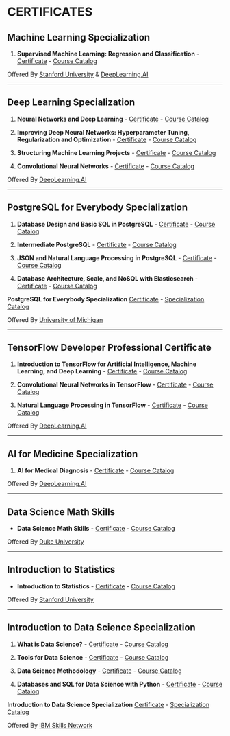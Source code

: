 # CERTIFICATES

## Machine Learning Specialization
1. **Supervised Machine Learning: Regression and Classification** - <a href="https://www.coursera.org/account/accomplishments/certificate/UXGQ7AZQE4E7">Certificate</a> - <a href="https://www.coursera.org/learn/machine-learning">Course Catalog</a>

Offered By <a href="https://www.coursera.org/stanford">Stanford University</a> & <a href="https://www.coursera.org/deeplearning-ai">DeepLearning.AI</a>

---
## Deep Learning Specialization
1. **Neural Networks and Deep Learning** - <a href="https://www.coursera.org/account/accomplishments/certificate/3BTASUCCTGR2">Certificate</a> - <a href="https://www.coursera.org/learn/neural-networks-deep-learning">Course Catalog</a>

2. **Improving Deep Neural Networks: Hyperparameter Tuning, Regularization and Optimization** - <a href="https://www.coursera.org/account/accomplishments/certificate/UZPMJHML2KLD">Certificate</a> - <a href="https://www.coursera.org/learn/deep-neural-network">Course Catalog</a>

3. **Structuring Machine Learning Projects** - <a href="https://www.coursera.org/account/accomplishments/certificate/K9SSSNHTX2TJ">Certificate</a> - <a href="https://www.coursera.org/learn/machine-learning-projects">Course Catalog</a>

4. **Convolutional Neural Networks** - <a href="https://www.coursera.org/account/accomplishments/certificate/VQRUGUH6ZNE2">Certificate</a> - <a href="https://www.coursera.org/learn/convolutional-neural-networks">Course Catalog</a>

Offered By <a href="https://www.coursera.org/deeplearning-ai">DeepLearning.AI</a>

---
## PostgreSQL for Everybody Specialization
1. **Database Design and Basic SQL in PostgreSQL** - <a href="https://www.coursera.org/account/accomplishments/certificate/Q5DF2EXHUNAN">Certificate</a> - <a href="https://www.coursera.org/learn/database-design-postgresql">Course Catalog</a>

2. **Intermediate PostgreSQL** - <a href="https://www.coursera.org/account/accomplishments/certificate/4TVKY84EKS49">Certificate</a> - <a href="https://www.coursera.org/learn/intermediate-postgresql">Course Catalog</a>

3. **JSON and Natural Language Processing in PostgreSQL** - <a href="https://www.coursera.org/account/accomplishments/certificate/VT9ZM5XZV9LW">Certificate</a> - <a href="https://www.coursera.org/learn/json-natural-language-processing-postgresql">Course Catalog</a>

4. **Database Architecture, Scale, and NoSQL with Elasticsearch** - <a href="https://www.coursera.org/account/accomplishments/certificate/UZACE2DQHXBZ">Certificate</a> - <a href="https://www.coursera.org/learn/database-architecture-scale-nosql-elasticsearch-postgresql">Course Catalog</a>

**PostgreSQL for Everybody Specialization** <a href="https://www.coursera.org/account/accomplishments/specialization/certificate/VS7KZ4LZVY8U"> Certificate</a> - <a href="https://www.coursera.org/specializations/postgresql-for-everybody">Specialization Catalog</a>

Offered By <a href="https://www.coursera.org/umich">University of Michigan</a>

---
## TensorFlow Developer Professional Certificate
1. **Introduction to TensorFlow for Artificial Intelligence, Machine Learning, and Deep Learning** - <a href="https://www.coursera.org/account/accomplishments/certificate/YWG644WZD9US">Certificate</a> - <a href="https://www.coursera.org/learn/introduction-tensorflow">Course Catalog</a>

2. **Convolutional Neural Networks in TensorFlow** - <a href="https://www.coursera.org/account/accomplishments/certificate/PXDEEXHLBZ6E">Certificate</a> - <a href="https://www.coursera.org/learn/convolutional-neural-networks-tensorflow">Course Catalog</a>

3. **Natural Language Processing in TensorFlow** - <a href="https://www.coursera.org/account/accomplishments/certificate/Y9V3D3E9L2TN">Certificate</a> - <a href="https://www.coursera.org/learn/natural-language-processing-tensorflow">Course Catalog</a>

Offered By <a href="https://www.coursera.org/deeplearning-ai">DeepLearning.AI</a>

---
## AI for Medicine Specialization
1. **AI for Medical Diagnosis** - <a href="https://www.coursera.org/account/accomplishments/certificate/HZ37DDCNWLRZ">Certificate</a> - <a href="https://www.coursera.org/learn/ai-for-medical-diagnosis">Course Catalog</a>

Offered By <a href="https://www.coursera.org/deeplearning-ai">DeepLearning.AI</a>

---
## Data Science Math Skills
-  **Data Science Math Skills** - <a href="https://www.coursera.org/account/accomplishments/certificate/9FYQW6RUJA6M">Certificate</a> - <a href="https://www.coursera.org/learn/datasciencemathskills">Course Catalog</a>

Offered By <a href="https://www.coursera.org/duke">Duke University</a>

---
## Introduction to Statistics
-  **Introduction to Statistics** - <a href="https://www.coursera.org/account/accomplishments/certificate/NUX2LM3QZBU9">Certificate</a> - <a href="https://www.coursera.org/learn/stanford-statistics">Course Catalog</a>

Offered By <a href="https://www.coursera.org/stanford">Stanford University</a>

---
## Introduction to Data Science Specialization
1. **What is Data Science?** - <a href="https://www.coursera.org/account/accomplishments/certificate/BKUJHKU9LFXF">Certificate</a> - <a href="https://www.coursera.org/learn/what-is-datascience">Course Catalog</a>

2. **Tools for Data Science** - <a href="https://www.coursera.org/account/accomplishments/certificate/9RZFN9SKFGZH">Certificate</a> - <a href="https://www.coursera.org/learn/open-source-tools-for-data-science">Course Catalog</a>

3. **Data Science Methodology** - <a href="https://www.coursera.org/account/accomplishments/certificate/MPCFZRV22AN6">Certificate</a> - <a href="https://www.coursera.org/learn/data-science-methodology">Course Catalog</a>

4. **Databases and SQL for Data Science with Python** - <a href="https://www.coursera.org/account/accomplishments/certificate/SFEZ2AAN4PQA">Certificate</a> - <a href="https://www.coursera.org/learn/sql-data-science">Course Catalog</a>

**Introduction to Data Science Specialization** <a href="https://www.coursera.org/account/accomplishments/specialization/certificate/FHMHR7XXSTEB"> Certificate</a> - <a href="https://www.coursera.org/specializations/introduction-data-science">Specialization Catalog</a>

Offered By <a href="https://www.coursera.org/ibm-skills-network">IBM Skills Network</a>
